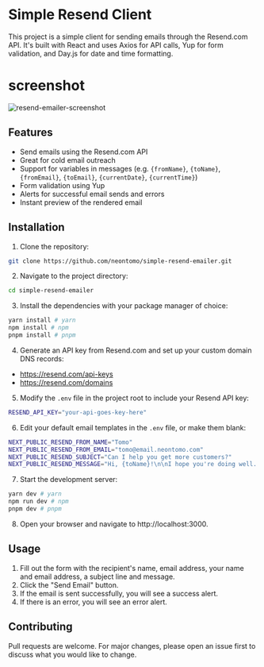 # Simple Resend Client

This project is a simple client for sending emails through the Resend.com API. It's built with React and uses Axios for API calls, Yup for form validation, and Day.js for date and time formatting.

# screenshot

![resend-emailer-screenshot](https://github.com/neontomo/simple-resend-emailer/assets/105588693/45d02542-d42d-4508-b14e-d9b6a915a613)

## Features

- Send emails using the Resend.com API
- Great for cold email outreach
- Support for variables in messages (e.g. `{fromName}`, `{toName}`, `{fromEmail}`, `{toEmail}`, `{currentDate}`, `{currentTime}`)
- Form validation using Yup
- Alerts for successful email sends and errors
- Instant preview of the rendered email

## Installation

1. Clone the repository:

```bash
git clone https://github.com/neontomo/simple-resend-emailer.git
```

2. Navigate to the project directory:

```bash
cd simple-resend-emailer
```

3. Install the dependencies with your package manager of choice:

```bash
yarn install # yarn
npm install # npm
pnpm install # pnpm
```

4. Generate an API key from Resend.com and set up your custom domain DNS records:

- https://resend.com/api-keys
- https://resend.com/domains

5. Modify the `.env` file in the project root to include your Resend API key:

```bash
RESEND_API_KEY="your-api-goes-key-here"
```

6. Edit your default email templates in the `.env` file, or make them blank:

```bash
NEXT_PUBLIC_RESEND_FROM_NAME="Tomo"
NEXT_PUBLIC_RESEND_FROM_EMAIL="tomo@email.neontomo.com"
NEXT_PUBLIC_RESEND_SUBJECT="Can I help you get more customers?"
NEXT_PUBLIC_RESEND_MESSAGE="Hi, {toName}!\n\nI hope you're doing well. I'm {fromName}, and I help businesses like yours get more customers.\n\nI'd love to learn more about your business and see if I can help you grow.\n\nDo you have time for a quick chat this week?\n\nKind regards,\n{fromName}"
```

7. Start the development server:

```bash
yarn dev # yarn
npm run dev # npm
pnpm dev # pnpm
```

8. Open your browser and navigate to http://localhost:3000.

## Usage

1. Fill out the form with the recipient's name, email address, your name and email address, a subject line and message.
2. Click the "Send Email" button.
3. If the email is sent successfully, you will see a success alert.
4. If there is an error, you will see an error alert.

## Contributing

Pull requests are welcome. For major changes, please open an issue first to discuss what you would like to change.
